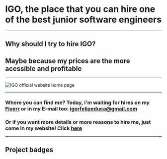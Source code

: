 # IGO, the place that you can hire one of the best junior software engineers

---
## Why should I try to hire IGO?

## Maybe because my prices are the more acessible and profitable

---

![IGO official website home page](https://i.imgur.com/PFDB9dQ.png)

---

### Where you can find me? Today, i'm waiting for hires on my [Fiverr](https://www.fiverr.com/igorfelipeduca) or in my E-mail too: igorfelipeduca@gmail.com

### Or if you want more details or more reasons to hire me, just come in my website! Click [here](https://igo-io.netlify.app/)

---

## Project badges